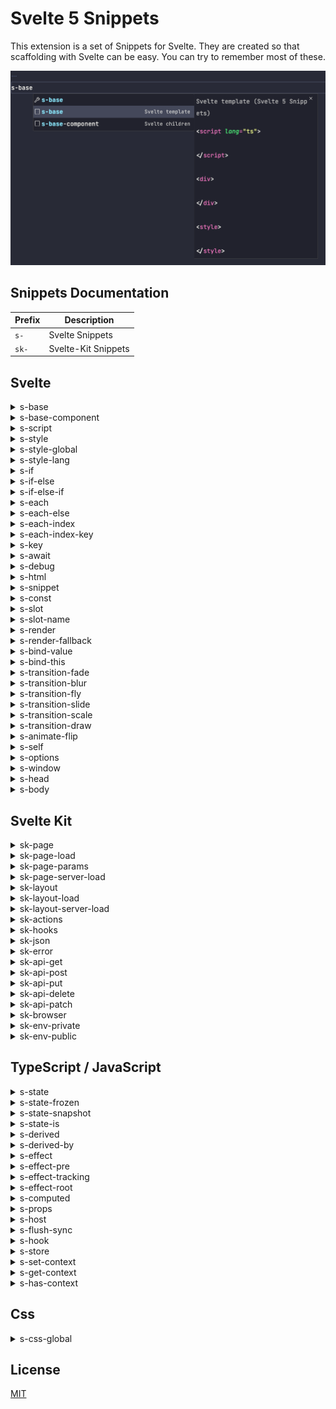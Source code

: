 # Svelte 5 Snippets

This extension is a set of Snippets for Svelte. They are created so that scaffolding with Svelte can be easy. You can try to remember most of these.

![Demo](https://github.com/Chanzhaoyu/svelte-5-snippets/raw/master/images/cover.png)

## Snippets Documentation

| Prefix | Description         |
| ------ | ------------------- |
| `s-`   | Svelte Snippets     |
| `sk-`  | Svelte-Kit Snippets |

## Svelte

<details>
<summary>s-base</summary>

```html
<script lang="ts"></script>

<div></div>

<style></style>
```

</details>

<details>
<summary>s-base-component</summary>

```html
<script lang="ts">
  import type { Snippet } from "svelte";

  let { children }: { children: Snippet } = $props();
</script>

<div>{@render children()}</div>

<style></style>
```

</details>

<details>
<summary>s-script</summary>

```html
<script lang="ts"></script>
```

</details>

<details>
<summary>s-style</summary>

```html
<style></style>
```

</details>

<details>
<summary>s-style-global</summary>

```html
<style global></style>
```

</details>

<details>
<summary>s-style-lang</summary>

```html
<style lang=""></style>
```

</details>

<details>
<summary>s-if</summary>

```
{#if }

{/if}
```

</details>

<details>
<summary>s-if-else</summary>

```
{#if }

{:else}

{/if}
```

</details>

<details>
<summary>s-if-else-if</summary>

```
{#if }

{:else if }

{:else}

{/if}
```

</details>

<details>
<summary>s-each</summary>

```
{#each items as item}

{/each}
```

</details>

<details>
<summary>s-each-else</summary>

```
{#each items as item}

{:else}

{/each}
```

</details>

<details>
<summary>s-each-index</summary>

```
{#each items as item, i}

{/each}
```

</details>

<details>
<summary>s-each-index-key</summary>

```
{#each items as item, i (item.id)}

{/each}
```

</details>

<details>
<summary>s-key</summary>

```
{#key }

{/key}
```

</details>

<details>
<summary>s-await</summary>

```
{#await promise}

{:then value}

{:catch error}

{/await}
```

</details>

<details>
<summary>s-debug</summary>

```
{@debug }
```

</details>

<details>
<summary>s-html</summary>

```
{@html }
```

</details>

<details>
<summary>s-snippet</summary>

```
{#snippet name(value)}

{/snippet}
```

</details>

<details>
<summary>s-const</summary>

```
{@const name = value}

```

</details>

<details>
<summary>s-slot</summary>

```
<slot></slot>
```

</details>

<details>
<summary>s-slot-name</summary>

```
<slot name=""></slot>
```

</details>

<details>
<summary>s-render</summary>

```
{@render }
```

</details>

<details>
<summary>s-render-fallback</summary>

```
{#if children}
	{@render children()}
{:else}
	<span>default</span>
{/if}
```

</details>

<details>
<summary>s-bind-value</summary>

```
bind:value={}
```

</details>

<details>
<summary>s-bind-this</summary>

```
bind:this={}
```

</details>

<details>
<summary>s-transition-fade</summary>

```
transition:fade="{{delay: 250, duration: 300}}"
```

</details>

<details>
<summary>s-transition-blur</summary>

```
transition:blur="{{amount: 10}}"
```

</details>

<details>
<summary>s-transition-fly</summary>

```
transition:fly="{{delay: 250, duration: 300, x: 100, y: 500, opacity: 0.5, easing: quintOut}}"
```

</details>

<details>
<summary>s-transition-slide</summary>

```
transition:slide="{{delay: 250, duration: 300, easing: quintOut }}"
```

</details>

<details>
<summary>s-transition-scale</summary>

```
transition:scale="{{duration: 500, delay: 500, opacity: 0.5, start: 0.5, easing: quintOut}}"
```

</details>

<details>
<summary>s-transition-draw</summary>

```
transition:draw="{{duration: 5000, delay: 500, easing: quintOut}}"
```

</details>

<details>
<summary>s-animate-flip</summary>

```
animate:flip="{{delay: 250, duration: 250}}"
```

</details>

<details>
<summary>s-self</summary>

```
<svelte:self></svelte:self>
```

</details>

<details>
<summary>s-options</summary>

```
<svelte:options />
```

</details>

<details>
<summary>s-window</summary>

```
<svelte:window  />
```

</details>

<details>
<summary>s-head</summary>

```
<svelte:head>

</svelte:head>
```

</details>

<details>
<summary>s-body</summary>

```
<svelte:body  />
```

</details>

## Svelte Kit

<details>
<summary>sk-page</summary>

```html
<script lang="ts">
  import type { PageProps } from "./$types";

  const { data }: PageProps = $props();
</script>
```

</details>

<details>
<summary>sk-page-load</summary>

```ts
import type { PageLoad } from "./$types";

export const load: PageLoad = async (event) => {
  return {};
};
```

</details>

<details>
<summary>sk-page-params</summary>

```html
<script lang="ts">
  import { page } from "$app/state";

  const { id } = $derived(page.params);
</script>
```

</details>

<details>
<summary>sk-page-server-load</summary>

```ts
import type { PageServerLoad } from "./$types";

export const load: PageServerLoad = async (event) => {
  return {};
};
```

</details>

<details>
<summary>sk-layout</summary>

```svelte
<script lang="ts">
import type { LayoutProps } from './$types';

const { data, children }: LayoutProps = $props();
</script>

<main>
	{@render children()}
</main>
```

</details>

<details>
<summary>sk-layout-load</summary>

```ts
import type { LayoutLoad } from "./$types";

export const load: LayoutLoad = async (event) => {
  return {};
};
```

</details>

<details>
<summary>sk-layout-server-load</summary>

```ts
import type { LayoutServerLoad } from "./$types";

export const load: LayoutServerLoad = async (event) => {
  return {};
};
```

</details>

<details>
<summary>sk-actions</summary>

```ts
import type { Actions } from "./$types";

export const actions: Actions = {
  async default() {},
};
```

</details>

<details>
<summary>sk-hooks</summary>

```ts
import type { Handle } from "./$types";

export const handle: Handle = async ({ event, resolve }) => {
  const response = await resolve(event);
  return response;
};
```

</details>

<details>
<summary>sk-json</summary>

```ts
json({ data: "" }, { status: 200 });
```

</details>

<details>
<summary>sk-error</summary>

```ts
error(404, { message: "Not found" });
```

</details>

<details>
<summary>sk-api-get</summary>

```ts
import type { RequestHandler, RequestEvent } from "./$types";
import { json } from "@sveltejs/kit";

export const GET = (async ({ request }: RequestEvent) => {
  return json({ message: "GET" });
}) satisfies RequestHandler;
```

</details>

<details>
<summary>sk-api-post</summary>

```ts
import type { RequestHandler, RequestEvent } from "./$types";
import { json } from "@sveltejs/kit";

export const POST = (async ({ request }: RequestEvent) => {
  return json({ message: "POST" });
}) satisfies RequestHandler;
```

</details>

<details>
<summary>sk-api-put</summary>

```ts
import type { RequestHandler, RequestEvent } from "./$types";
import { json } from "@sveltejs/kit";

export const PUT = (async ({ request }: RequestEvent) => {
  return json({ message: "PUT" });
}) satisfies RequestHandler;
```

</details>

<details>
<summary>sk-api-delete</summary>

```ts
import type { RequestHandler, RequestEvent } from "./$types";
import { json } from "@sveltejs/kit";

export const DELETE = (async ({ request }: RequestEvent) => {
  return json({ message: "DELETE" });
}) satisfies RequestHandler;
```

</details>

<details>
<summary>sk-api-patch</summary>

```ts
import type { RequestHandler, RequestEvent } from "./$types";
import { json } from "@sveltejs/kit";

export const PATCH = (async ({ request }: RequestEvent) => {
  return json({ message: "PATCH" });
}) satisfies RequestHandler;
```

</details>

<details>
<summary>sk-browser</summary>

```ts
import { browser } from "$app/environment";

if (browser) {
}
```

</details>

<details>
<summary>sk-env-private</summary>

```ts
import { env } from "$env/dynamic/private";
```

</details>

<details>
<summary>sk-env-public</summary>

```ts
import { env } from "$env/static/public";
```

</details>

## TypeScript / JavaScript

<details>
<summary>s-state</summary>

```ts
let state = $state();
```

</details>

<details>
<summary>s-state-frozen</summary>

```ts
let state = $state.frozen();
```

</details>

<details>
<summary>s-state-snapshot</summary>

```ts
$state.snapshot();
```

</details>

<details>
<summary>s-state-is</summary>

```ts
$state.is(state1, state2);
```

</details>

<details>
<summary>s-derived</summary>

```ts
const value = $derived();
```

</details>

<details>
<summary>s-derived-by</summary>

```ts
const value = $derived.by(() => {});
```

</details>

<details>
<summary>s-effect</summary>

```ts
$effect(() => {});
```

</details>

<details>
<summary>s-effect-pre</summary>

```ts
$effect.pre(() => {});
```

</details>

<details>
<summary>s-effect-tracking</summary>

```ts
$effect(() => {
  console.log("in effect:", $effect.tracking());
});
```

</details>

<details>
<summary>s-effect-root</summary>

```ts
const cleanup = $effect.root(() => {
  $effect(() => {});

  return () => {};
});
```

</details>

<details>
<summary>s-computed</summary>

```ts
let value = $state("");

let valueComputed = {
  get value() {
    return value;
  },
  set value(newValue) {
    value = newValue;
  },
};
```

</details>

<details>
<summary>s-props</summary>

```ts
interface Props {}

let {} = $props();
```

</details>

<details>
<summary>s-host</summary>

```ts
$host().dispatchEvent();
```

</details>

<details>
<summary>s-flush-sync</summary>

```ts
flushSync(() => {});
```

</details>

<details>
<summary>s-hook</summary>

```ts
export function useCounter() {
  let count = $state(0);

  function increment() {
    count += 1;
  }

  return {
    get count() {
      return count;
    },
    set count(newValue) {
      count = newValue;
    },
    increment,
  };
}
```

</details>

<details>
<summary>s-store</summary>

```ts
import { writable } from "svelte/store";

export function createCounter() {
  const { subscribe, update } = writable(0);

  function increment() {
    update((count) => count + 1);
  }

  return {
    subscribe,
    increment,
  };
}
```

</details>

<details>
<summary>s-set-context</summary>

```ts
setContext("key", "value");
```

</details>

<details>
<summary>s-get-context</summary>

```ts
const context = getContext("key");
```

</details>

<details>
<summary>s-has-context</summary>

```ts
if (hasContext("key")) {
}
```

</details>

## Css

<details>
<summary>s-css-global</summary>

```css
:global() {
}
```

</details>

## License

[MIT](license)
